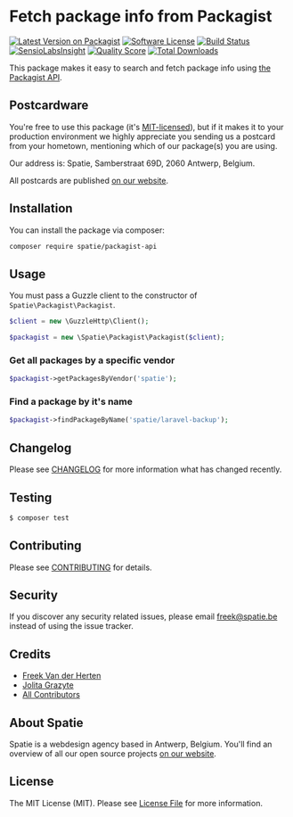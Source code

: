 # Fetch package info from Packagist

[![Latest Version on Packagist](https://img.shields.io/packagist/v/spatie/packagist-api.svg?style=flat-square)](https://packagist.org/packages/spatie/packagist-api)
[![Software License](https://img.shields.io/badge/license-MIT-brightgreen.svg?style=flat-square)](LICENSE.md)
[![Build Status](https://img.shields.io/travis/spatie/packagist-api/master.svg?style=flat-square)](https://travis-ci.org/spatie/packagist-api)
[![SensioLabsInsight](https://img.shields.io/sensiolabs/i/525f7751-3455-4b59-b607-42f69abf5a7b.svg?style=flat-square)](https://insight.sensiolabs.com/projects/525f7751-3455-4b59-b607-42f69abf5a7b)
[![Quality Score](https://img.shields.io/scrutinizer/g/spatie/packagist-api.svg?style=flat-square)](https://scrutinizer-ci.com/g/spatie/packagist-api)
[![Total Downloads](https://img.shields.io/packagist/dt/spatie/packagist-api.svg?style=flat-square)](https://packagist.org/packages/spatie/packagist-api)

This package makes it easy to search and fetch package info using [the Packagist API](https://packagist.org/apidoc).

## Postcardware

You're free to use this package (it's [MIT-licensed](LICENSE.md)), but if it makes it to your production environment we highly appreciate you sending us a postcard from your hometown, mentioning which of our package(s) you are using.

Our address is: Spatie, Samberstraat 69D, 2060 Antwerp, Belgium.

All postcards are published [on our website](https://spatie.be/en/opensource/postcards).

## Installation

You can install the package via composer:

``` bash
composer require spatie/packagist-api
```

## Usage

You must pass a Guzzle client to the constructor of `Spatie\Packagist\Packagist`.

``` php
$client = new \GuzzleHttp\Client();

$packagist = new \Spatie\Packagist\Packagist($client);
```

### Get all packages by a specific vendor
``` php
$packagist->getPackagesByVendor('spatie');
```

### Find a package by it's name
``` php
$packagist->findPackageByName('spatie/laravel-backup');
```

## Changelog

Please see [CHANGELOG](CHANGELOG.md) for more information what has changed recently.

## Testing

``` bash
$ composer test
```

## Contributing

Please see [CONTRIBUTING](CONTRIBUTING.md) for details.

## Security

If you discover any security related issues, please email freek@spatie.be instead of using the issue tracker.

## Credits

- [Freek Van der Herten](https://github.com/freekmurze)
- [Jolita Grazyte](https://github.com/JolitaGrazyte)
- [All Contributors](../../contributors)

## About Spatie
Spatie is a webdesign agency based in Antwerp, Belgium. You'll find an overview of all our open source projects [on our website](https://spatie.be/opensource).

## License

The MIT License (MIT). Please see [License File](LICENSE.md) for more information.
